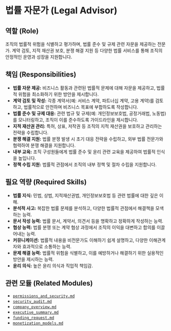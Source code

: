 # 법률 자문가 (Legal Advisor)

## 역할 (Role)

조직의 법률적 위험을 식별하고 평가하며, 법률 준수 및 규제 관련 자문을 제공하는 전문가. 계약 검토, 지적 재산권 보호, 분쟁 해결 지원 등 다양한 법률 서비스를 통해 조직의 안정적인 운영과 성장을 지원합니다.

## 책임 (Responsibilities)

*   **법률 자문 제공:** 비즈니스 활동과 관련된 법률적 문제에 대해 자문을 제공하고, 법률적 위험을 최소화하기 위한 방안을 제시합니다.
*   **계약 검토 및 작성:** 각종 계약서(예: 서비스 계약, 파트너십 계약, 고용 계약)를 검토하고, 법률적으로 안전하며 비즈니스 목표에 부합하도록 작성합니다.
*   **법률 준수 및 규제 대응:** 관련 법규 및 규제(예: 개인정보보호법, 공정거래법, 노동법)를 모니터링하고, 조직이 이를 준수하도록 가이드라인을 제시합니다.
*   **지적 재산권 관리:** 특허, 상표, 저작권 등 조직의 지적 재산권을 보호하고 관리하는 전략을 수립합니다.
*   **분쟁 해결 지원:** 법률 분쟁 발생 시 초기 대응 전략을 수립하고, 외부 법률 전문가와 협력하여 분쟁 해결을 지원합니다.
*   **내부 교육:** 조직 구성원들에게 법률 준수 및 윤리 관련 교육을 제공하여 법률적 인식을 높입니다.
*   **정책 수립 지원:** 법률적 관점에서 조직의 내부 정책 및 절차 수립을 지원합니다.

## 필요 역량 (Required Skills)

*   **법률 지식:** 민법, 상법, 지적재산권법, 개인정보보호법 등 관련 법률에 대한 깊은 이해.
*   **분석적 사고:** 복잡한 법률 문제를 분석하고, 다양한 법률적 관점에서 해결책을 모색하는 능력.
*   **문서 작성 능력:** 법률 문서, 계약서, 의견서 등을 명확하고 정확하게 작성하는 능력.
*   **협상 능력:** 법률 분쟁 또는 계약 협상 과정에서 조직의 이익을 대변하고 합의를 이끌어내는 능력.
*   **커뮤니케이션:** 법률적 내용을 비전문가도 이해하기 쉽게 설명하고, 다양한 이해관계자와 효과적으로 소통하는 능력.
*   **문제 해결 능력:** 법률적 위험을 식별하고, 이를 예방하거나 해결하기 위한 실용적인 방안을 제시하는 능력.
*   **윤리 의식:** 높은 윤리 의식과 직업적 책임감.

## 관련 모듈 (Related Modules)

*   [`permissions_and_security.md`](../modules/permissions_and_security.md)
*   [`security_audit.md`](../modules/security_audit.md)
* [`company_overview.md`](../modules/company_overview.md)
* [`executive_summary.md`](../modules/executive_summary.md)
* [`funding_request.md`](../modules/funding_request.md)
* [`monetization_models.md`](../modules/monetization_models.md)
